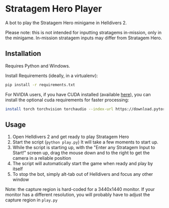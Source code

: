 # Stratagem Hero Player

A bot to play the Stratagem Hero minigame in Helldivers 2.

Please note: this is not intended for inputting stratagems in-mission, only in the minigame. In-mission stratagem inputs 
may differ from Stratagem Hero.

## Installation

Requires Python and Windows.

Install Requirements (ideally, in a virtualenv):

```bash
pip install -r requirements.txt
```

For NVIDIA users, if you have CUDA installed (available [here](https://developer.nvidia.com/cuda-downloads)), you can install the optional cuda requirements for faster processing:

```bash
install torch torchvision torchaudio --index-url https://download.pytorch.org/whl/cu121
```

## Usage

1. Open Helldivers 2 and get ready to play Stratagem Hero
1. Start the script (`python play.py`) It will take a few moments to start up.
1. While the script is starting up, with the "Enter any Stratagem Input to Start!" screen up, drag the mouse down and to the right to get the camera in a reliable position
1. The script will automatically start the game when ready and play by itself
1. To stop the bot, simply alt-tab out of Helldivers and focus any other window


Note: the capture region is hard-coded for a 3440x1440 monitor. If your monitor has a different resolution, you will probably have to adjust the capture region in `play.py`
